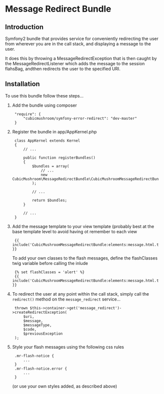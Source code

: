 Message Redirect Bundle
=======================

Introduction
------------

Symfony2 bundle that provides service for conveniently redirecting the user from wherever you are in the call stack, and
displaying a message to the user.

It does this by throwing a MessageRedirectException that is then caught by the MessageRedirectListener which adds the
message to the session flahsBag, andthen redirects the user to the specified URI. 


Installation
------------

To use this bundle follow these steps...

1. Add the bundle using composer
    
        "require": {
            "cubicmushroom/symfony-error-redirect": "dev-master"
        }
    
2. Register the bundle in app/AppKernel.php

        class AppKernel extends Kernel
        {
            // ...
    
            public function registerBundles()
            {
                $bundles = array(
                    // ...
                    new CubicMushroom\MessageRedirectBundle\CubicMushroomMessageRedirectBundle(),
                );
                
                // ...
        
                return $bundles;
            }
            
            // ...
        }

3. Add the message template to your view template (probably best at the base template level to avoid having ot remember
   to each view
    
        {{ include('CubicMushroomMessageRedirectBundle:elements:message.html.twig') }}
    
   To add your own classes to the flash messages, define the flashClasses twig variable before calling the inlude
   
        {% set flashClasses = 'alert' %}
        {{ include('CubicMushroomMessageRedirectBundle:elements:message.html.twig') }}
    
4. To redirect the user at any point within the call stack, simply call the `redirect()` method on the 
   `message_redirect` service...
   
        thrown $this->container->get('message_redirect')->createRedirectException(
            $uri,
            $message,
            $messageType,
            $code,
            $previousException
        );
    
5. Style your flash messages using the following css rules

        .mr-flash-notice {
            ...
        }
        .mr-flash-notice.error {
            ...
        }
        
   (or use your own styles added, as described above)